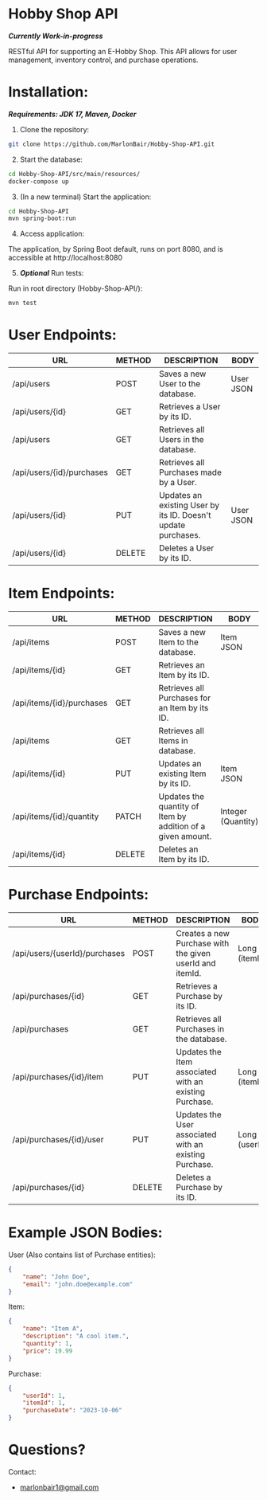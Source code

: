 # Hobby Shop API
***Currently Work-in-progress***  

 RESTful API for supporting an E-Hobby Shop. This API allows for user management, inventory control, and purchase operations. 

# Installation:
 ***Requirements: JDK 17, Maven, Docker***  


 1. Clone the repository:
      
 ```sh 
git clone https://github.com/MarlonBair/Hobby-Shop-API.git
```

 2. Start the database:
      
```sh
cd Hobby-Shop-API/src/main/resources/
docker-compose up 
```

3. (In a new terminal) Start the application:
  
```sh
cd Hobby-Shop-API
mvn spring-boot:run
```
4. Access application:
     
The application, by Spring Boot default, runs on port 8080, and is accessible at http://localhost:8080

5. ***Optional*** Run tests:
  
Run in root directory (Hobby-Shop-API/): 
```sh
mvn test
```

# User Endpoints:

| URL | METHOD | DESCRIPTION | BODY |
| - | - | - | - |
| /api/users | POST | Saves a new User to the database. | User JSON |
| /api/users/{id} | GET | Retrieves a User by its ID. | |
| /api/users | GET | Retrieves all Users in the database. | |
| /api/users/{id}/purchases | GET | Retrieves all Purchases made by a User. | |
| /api/users/{id} | PUT | Updates an existing User by its ID. Doesn't update purchases. | User JSON |
| /api/users/{id} | DELETE | Deletes a User by its ID. | |
  
# Item Endpoints:

| URL | METHOD | DESCRIPTION | BODY |
| - | - | - | - |
| /api/items | POST | Saves a new Item to the database. | Item JSON |
| /api/items/{id} | GET | Retrieves an Item by its ID. | |
| /api/items/{id}/purchases | GET | Retrieves all Purchases for an Item by its ID. | |
| /api/items | GET | Retrieves all Items in database. | |
| /api/items/{id} | PUT | Updates an existing Item by its ID. | Item JSON |
| /api/items/{id}/quantity | PATCH | Updates the quantity of Item by addition of a given amount. | Integer (Quantity) |
| /api/items/{id} | DELETE | Deletes an Item by its ID. | |


# Purchase Endpoints:

| URL | METHOD | DESCRIPTION | BODY |
| - | - | - | - |
| /api/users/{userId}/purchases | POST | Creates a new Purchase with the given userId and itemId. | Long (itemId) |
| /api/purchases/{id} | GET | Retrieves a Purchase by its ID. | |
| /api/purchases | GET | Retrieves all Purchases in the database. | |
| /api/purchases/{id}/item | PUT | Updates the Item associated with an existing Purchase. | Long (itemId) |
| /api/purchases/{id}/user | PUT | Updates the User associated with an existing Purchase. | Long (userId) |
| /api/purchases/{id} | DELETE | Deletes a Purchase by its ID. | |


# Example JSON Bodies:

User (Also contains list of Purchase entities):    
```json  
{
    "name": "John Doe",
    "email": "john.doe@example.com"
}
```  
Item:  
```json  
{
    "name": "Item A",
    "description": "A cool item.",
    "quantity": 1,
    "price": 19.99
}
```
Purchase:  
```json
{
    "userId": 1,
    "itemId": 1,
    "purchaseDate": "2023-10-06"
}
```
# Questions?

Contact:
* marlonbair1@gmail.com


